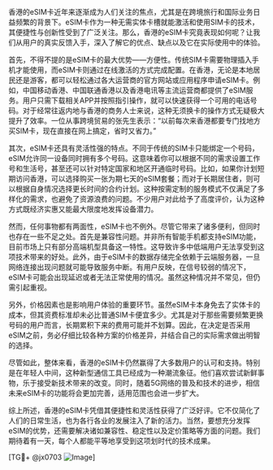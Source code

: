 香港的eSIM卡近年来逐渐成为人们关注的焦点，尤其是在跨境旅行和国际业务日益频繁的背景下。eSIM卡作为一种无需实体卡槽就能激活和使用SIM卡的技术，其便捷性与创新性受到了广泛关注。那么，香港的eSIM卡究竟表现如何呢？让我们从用户的真实反馈入手，深入了解它的优点、缺点以及它在实际使用中的体验。

首先，不得不提的是eSIM卡的最大优势——方便性。传统SIM卡需要物理插入手机才能使用，而eSIM卡则通过在线激活的方式完成配置。在香港，无论是本地居民还是游客，都可以轻松通过各大运营商的官方网站或应用程序申请eSIM卡。例如，中国移动香港、中国联通香港以及香港电讯等主流运营商都提供了eSIM服务。用户只需下载相关APP并按照指引操作，就可以快速获得一个可用的电话号码。对于经常往返内地与香港的商务人士来说，这种无须换卡的操作方式无疑极大提升了效率。一位从事跨境贸易的张先生表示：“以前每次来香港都要专门找地方买SIM卡，现在直接在网上搞定，省时又省力。”

其次，eSIM卡还具有灵活性强的特点。不同于传统的SIM卡只能绑定一个号码，eSIM允许同一设备同时拥有多个号码。这意味着你可以根据不同的需求设置工作号和生活号，甚至还可以针对特定国家和地区开通临时号码。比如，如果你计划短期访问香港，可以选择购买一张为期七天的eSIM套餐；而对于长期居住者，则可以根据自身情况选择更长时间的合约计划。这种按需定制的服务模式不仅满足了多样化的需求，也避免了资源浪费的问题。不少用户对此给予了高度评价，认为这种方式既经济实惠又能最大限度地发挥设备潜力。

然而，任何事物都有两面性，eSIM卡也不例外。尽管它带来了诸多便利，但同时也存在一些不足之处。首先是兼容性问题。并非所有智能手机都支持eSIM功能，目前市场上只有部分高端机型具备这一特性。这导致许多中低端用户无法享受到这项技术带来的好处。此外，由于eSIM卡的数据存储完全依赖于云端服务器，一旦网络连接出现问题就可能导致服务中断。有用户反映，在信号较弱的情况下，eSIM卡可能会出现延迟或者无法正常使用的情况。虽然这种情况并不常见，但仍需引起重视。

另外，价格因素也是影响用户体验的重要环节。虽然eSIM卡本身免去了实体卡的成本，但其资费标准却未必比普通SIM卡便宜多少。尤其是对于那些需要频繁更换号码的用户而言，长期累积下来的费用可能并不划算。因此，在决定是否采用eSIM之前，务必仔细比较各种方案的价格差异，并结合自己的实际需求做出明智的选择。

尽管如此，整体来看，香港的eSIM卡仍然赢得了大多数用户的认可和支持。特别是在年轻人中间，这种新型通信工具已经成为一种潮流象征。他们喜欢尝试新鲜事物，乐于接受新技术带来的改变。同时，随着5G网络的普及和技术的进步，相信未来eSIM卡的功能将会更加完善，适用范围也会进一步扩大。

综上所述，香港的eSIM卡凭借其便捷性和灵活性获得了广泛好评。它不仅简化了人们的日常生活，也为各行各业的发展注入了新的活力。当然，要想充分发挥eSIM的优势，还需要解决诸如兼容性、稳定性以及定价策略等方面的问题。我们期待着有一天，每个人都能平等地享受到这项划时代的技术成果。

[TG💪+ @jx0703 ![Image](https://github.com/user-attachments/assets/dbca1d08-cadb-493c-b0ec-ad6f7a83f270)]